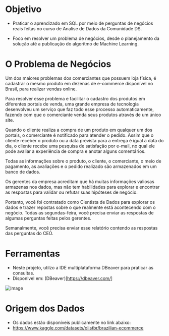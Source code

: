# Objetivo

- Praticar o aprendizado em SQL por meio de perguntas de negócios reais feitas no curso de Analise de Dados da Comunidade DS.

- Foco em resolver um problema de negócios, desde o planejamento da solução até a publicação do algoritmo de Machine Learning.

# O Problema de Negócios

Um dos maiores problemas dos comerciantes que possuem loja física, é cadastrar o
mesmo produto em dezenas de e-commerce disponível no Brasil, para realizar vendas online.

Para resolver esse problema e facilitar o cadastro dos produtos em diferentes
portais de venda, uma grande empresa de tecnologia desenvolveu um serviço que
faz todo esse processo automaticamente, fazendo com que o comerciante venda
seus produtos através de um único site.

Quando o cliente realiza a compra de um produto em qualquer um dos portais, o
comerciante é notificado para atender o pedido. Assim que o cliente receber o
produto ou a data prevista para a entrega é igual a data do dia, o cliente recebe
uma pesquisa de satisfação por e-mail, no qual ele pode avaliar a experiência de
compra e anotar alguns comentários.

Todas as informações sobre o produto, o cliente, o comerciante, o meio de
pagamento, as avaliações e o pedido realizado são armazenados em um banco de
dados.

Os gerentes da empresa acreditam que há muitas informações valiosas armazenas
nos dados, mas não tem habilidades para explorar e encontrar as respostas para
validar ou refutar suas hipóteses de negócio.

Portanto, você foi contratado como Cientista de Dados para explorar os dados e
trazer repostas sobre o que realmente está acontecendo com o negócio. Todas as
segundas-feira, você precisa enviar as respostas de algumas perguntas feitas pelos
gerentes.

Semanalmente, você precisa enviar esse relatório contendo as respostas das
perguntas do CEO.

# Ferramentas
- Neste projeto, utilzo a IDE multiplataforma DBeaver para praticar as consultas.
- Disponivel em: (DBeaver)[https://dbeaver.com/]
  
![image](https://github.com/ronaldo-gamajr/perguntas_de_negocios_sql/assets/111927733/a388a499-56f0-49e6-a6bc-2e67e915989c)

# Origem dos Dados
- Os dados estão disponíveis publicamente no link abaixo:
- https://www.kaggle.com/datasets/olistbr/brazilian-ecommerce
